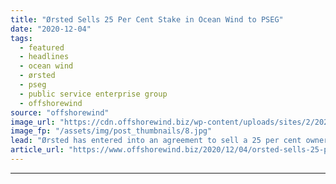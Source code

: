 ```yaml
---
title: "Ørsted Sells 25 Per Cent Stake in Ocean Wind to PSEG"
date: "2020-12-04"
tags: 
  - featured
  - headlines
  - ocean wind
  - ørsted
  - pseg
  - public service enterprise group
  - offshorewind
source: "offshorewind"
image_url: "https://cdn.offshorewind.biz/wp-content/uploads/sites/2/2020/12/04143002/%C3%98rsted-Sells-25-Per-Cent-Stake-in-Ocean-Wind-to-PSEG.jpg"
image_fp: "/assets/img/post_thumbnails/8.jpg"
lead: "Ørsted has entered into an agreement to sell a 25 per cent ownership interest"
article_url: "https://www.offshorewind.biz/2020/12/04/orsted-sells-25-per-cent-stake-in-ocean-wind-to-pseg/"
---
```


---
